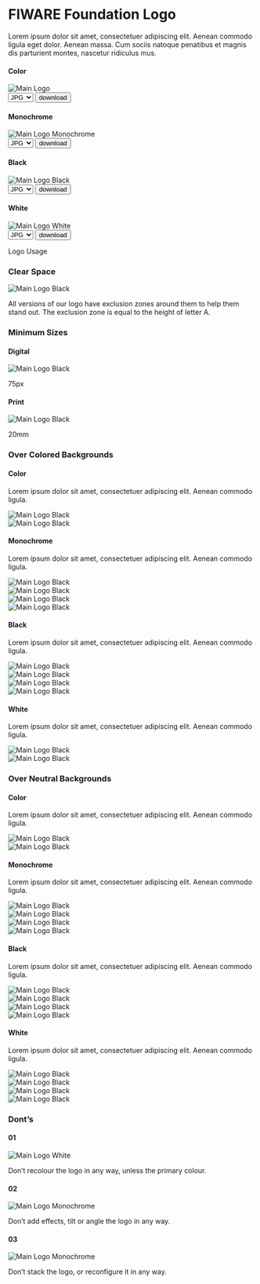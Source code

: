 <h1>FIWARE Foundation Logo</h1>

Lorem ipsum dolor sit amet, consectetuer adipiscing elit. Aenean commodo ligula eget dolor. Aenean massa. Cum sociis natoque penatibus et magnis dis parturient montes, nascetur ridiculus mus.

<div class="section-container">
    <div class="main-container">
        <div class="title-container">
            <h4>Color</h4>
        </div>
        <div class="logo-container"><img src="https://www.fiware.org/custom/brand-guide/img/logo/fiware-foundation/logo-fiware-foundation.svg" alt="Main Logo" onContextMenu="return false;"></div>
        <div class="dwl-container">
            <form onsubmit="this.action = document.getElementById('filename').value">
                <select id="filename">
                    <option value="#">JPG</option>
                    <option value="#">PNG</option>
                    <option value="#">SVG</option>
                    <option value="#">EPS</option>
                </select>
                    <input type="submit" value="download" class="material-symbols-outlined dwl" />
            </form>
        </div>
    </div>
    <div class="grid">
        <div class="col-3">
            <h4>Monochrome</h4>
        <div class="logo-container"><img src="https://www.fiware.org/custom/brand-guide/img/logo/fiware-foundation/logo-fiware-foundation-blue.svg" alt="Main Logo Monochrome" onContextMenu="return false;"></div>
            <div class="dwl-container">
                <form onsubmit="this.action = document.getElementById('filename').value">
                    <select id="filename">
                        <option value="#">JPG</option>
                        <option value="#">PNG</option>
                        <option value="#">SVG</option>
                        <option value="#">EPS</option>
                    </select>
                        <input type="submit" value="download" class="material-symbols-outlined dwl" />
                </form>
            </div>
        </div>
        <div class="col-3">
            <h4>Black</h4>
            <div class="logo-container"><img src="https://www.fiware.org/custom/brand-guide/img/logo/fiware-foundation/logo-fiware-foundation-black.svg" alt="Main Logo Black" onContextMenu="return false;"></div>
            <div class="dwl-container">
                <form onsubmit="this.action = document.getElementById('filename').value">
                    <select id="filename">
                        <option value="#">JPG</option>
                        <option value="#">PNG</option>
                        <option value="#">SVG</option>
                        <option value="#">EPS</option>
                    </select>
                        <input type="submit" value="download" class="material-symbols-outlined dwl" />
                </form>
            </div>
        </div>
        <div class="col-3">
            <h4>White</h4>
            <div class="logo-container negative"><img src="https://www.fiware.org/custom/brand-guide/img/logo/fiware-foundation/logo-fiware-foundation-white.svg" alt="Main Logo White" onContextMenu="return false;"></div>
            <div class="dwl-container">
                <form onsubmit="this.action = document.getElementById('filename').value">
                    <select id="filename">
                        <option value="#">JPG</option>
                        <option value="#">PNG</option>
                        <option value="#">SVG</option>
                        <option value="#">EPS</option>
                    </select>
                        <input type="submit" value="download" class="material-symbols-outlined dwl" />
                </form>
            </div>
        </div>
    </div>
</div>

<div class="logo-usage-container">
    <div class="logo-usage">Logo Usage</div>
    <div class="container">
        <div class="col-2">
            <h3>Clear Space</h3>
            <div  class="logo-container no-attributes"><img src="https://www.fiware.org/custom/brand-guide/img/logo/fiware-foundation/usage/logo-fiware-foundation-clear-zone.svg" alt="Main Logo Black" onContextMenu="return false;"></div>
            <p>All versions of our logo have exclusion zones around them to help them stand out. The exclusion zone is equal to the height of letter A.</p>
        </div>
        <div class="col-2">
            <h3>Minimum Sizes</h3>
            <div class="grid wrap">
                <div class="grid-item">
                    <h4>Digital</h4>
                    <div id="logo-fiware-foundation-min-width" class="logo-container no-attributes"><img src="https://www.fiware.org/custom/brand-guide/img/logo/fiware-foundation/logo-fiware-foundation-black.svg" alt="Main Logo Black" onContextMenu="return false;"></div>
                    <p>75px</p>
                </div>
                <div class="grid-item">
                    <h4>Print</h4>
                    <div id="logo-fiware-foundation-min-width" class="logo-container no-attributes"><img src="https://www.fiware.org/custom/brand-guide/img/logo/fiware-foundation/logo-fiware-foundation-black.svg" alt="Main Logo Black" onContextMenu="return false;"></div>
                    <p>20mm</p>
                </div>
            </div>
        </div>
    </div>
    <div class="section-container">
        <div class="module-container">
            <div class="title-container">
                <h3 class="title-section">Over Colored Backgrounds</h3>
                <h4>Color</h4>
                <p>Lorem ipsum dolor sit amet, consectetuer adipiscing elit. Aenean commodo ligula.</p>
            </div>
            <div class="grid">
                <div class="col-4">
                    <div class="logo-container bg-secondary-200" ><img src="https://www.fiware.org/custom/brand-guide/img/logo/fiware-foundation/logo-fiware-foundation.svg" alt="Main Logo Black" onContextMenu="return false;"></div>
                </div>
                <div class="col-4">
                    <div class="logo-container bg-secondary-100"><img src="https://www.fiware.org/custom/brand-guide/img/logo/fiware-foundation/logo-fiware-foundation.svg" alt="Main Logo Black" onContextMenu="return false;"></div>
                </div>
            </div>
        </div>
        <div class="module-container">
            <div class="title-container">
                <h4>Monochrome</h4>
                <p>Lorem ipsum dolor sit amet, consectetuer adipiscing elit. Aenean commodo ligula.</p>
            </div>
            <div class="grid">
                <div class="col-4">
                    <div class="logo-container bg-secondary-500"><img src="https://www.fiware.org/custom/brand-guide/img/logo/fiware-foundation/logo-fiware-foundation-blue.svg" alt="Main Logo Black" onContextMenu="return false;"></div>
                </div>
                <div class="col-4">
                    <div class="logo-container bg-secondary-300"><img src="https://www.fiware.org/custom/brand-guide/img/logo/fiware-foundation/logo-fiware-foundation-blue.svg" alt="Main Logo Black" onContextMenu="return false;"></div>
                </div>
                <div class="col-4">
                    <div class="logo-container bg-secondary-200"><img src="https://www.fiware.org/custom/brand-guide/img/logo/fiware-foundation/logo-fiware-foundation-blue.svg" alt="Main Logo Black" onContextMenu="return false;"></div>
                </div>
                <div class="col-4">
                    <div class="logo-container bg-secondary-100"><img src="https://www.fiware.org/custom/brand-guide/img/logo/fiware-foundation/logo-fiware-foundation-blue.svg" alt="Main Logo Black" onContextMenu="return false;"></div>
                </div>
            </div>
        </div>
        <div class="module-container">
            <div class="title-container">
                <h4>Black</h4>
                <p>Lorem ipsum dolor sit amet, consectetuer adipiscing elit. Aenean commodo ligula.</p>
            </div>
            <div class="grid">
                <div class="col-4">
                    <div class="logo-container bg-secondary-500"><img src="https://www.fiware.org/custom/brand-guide/img/logo/fiware-foundation/logo-fiware-foundation-black.svg" alt="Main Logo Black" onContextMenu="return false;"></div>
                </div>
                <div class="col-4">
                    <div class="logo-container bg-secondary-300"><img src="https://www.fiware.org/custom/brand-guide/img/logo/fiware-foundation/logo-fiware-foundation-black.svg" alt="Main Logo Black" onContextMenu="return false;"></div>
                </div>
                <div class="col-4">
                    <div class="logo-container bg-secondary-200"><img src="https://www.fiware.org/custom/brand-guide/img/logo/fiware-foundation/logo-fiware-foundation-black.svg" alt="Main Logo Black" onContextMenu="return false;"></div>
                </div>
                <div class="col-4">
                    <div class="logo-container bg-secondary-100"><img src="https://www.fiware.org/custom/brand-guide/img/logo/fiware-foundation/logo-fiware-foundation-black.svg" alt="Main Logo Black" onContextMenu="return false;"></div>
                </div>
            </div>
        </div>
        <div class="module-container">
            <div class="title-container">
                <h4>White</h4>
                <p>Lorem ipsum dolor sit amet, consectetuer adipiscing elit. Aenean commodo ligula.</p>
            </div>
            <div class="grid">
                <div class="col-4">
                    <div class="logo-container bg-primary-500"><img src="https://www.fiware.org/custom/brand-guide/img/logo/fiware-foundation/logo-fiware-foundation-white.svg" alt="Main Logo Black" onContextMenu="return false;"></div>
                </div>
                <div class="col-4">
                    <div class="logo-container bg-secondary-500"><img src="https://www.fiware.org/custom/brand-guide/img/logo/fiware-foundation/logo-fiware-foundation-white.svg" alt="Main Logo Black" onContextMenu="return false;"></div>
                </div>
            </div>
        </div>
    </div>
    <div class="section-container">
        <div class="module-container">
            <div class="title-container">
                <h3 class="title-section">Over Neutral Backgrounds</h3>
                <h4>Color</h4>
                <p>Lorem ipsum dolor sit amet, consectetuer adipiscing elit. Aenean commodo ligula.</p>
            </div>
            <div class="grid">
                <div class="col-4">
                    <div class="logo-container bg-gray-200" ><img src="https://www.fiware.org/custom/brand-guide/img/logo/fiware-foundation/logo-fiware-foundation.svg" alt="Main Logo Black" onContextMenu="return false;"></div>
                </div>
                <div class="col-4">
                    <div class="logo-container bg-gray-100"><img src="https://www.fiware.org/custom/brand-guide/img/logo/fiware-foundation/logo-fiware-foundation.svg" alt="Main Logo Black" onContextMenu="return false;"></div>
                </div>
            </div>
        </div>
        <div class="module-container">
            <div class="title-container">
                <h4>Monochrome</h4>
                <p>Lorem ipsum dolor sit amet, consectetuer adipiscing elit. Aenean commodo ligula.</p>
            </div>
            <div class="grid">
                <div class="col-4">
                    <div class="logo-container bg-gray-400"><img src="https://www.fiware.org/custom/brand-guide/img/logo/fiware-foundation/logo-fiware-foundation-blue.svg" alt="Main Logo Black" onContextMenu="return false;"></div>
                </div>
                <div class="col-4">
                    <div class="logo-container bg-gray-300"><img src="https://www.fiware.org/custom/brand-guide/img/logo/fiware-foundation/logo-fiware-foundation-blue.svg" alt="Main Logo Black" onContextMenu="return false;"></div>
                </div>
                <div class="col-4">
                    <div class="logo-container bg-gray-200"><img src="https://www.fiware.org/custom/brand-guide/img/logo/fiware-foundation/logo-fiware-foundation-blue.svg" alt="Main Logo Black" onContextMenu="return false;"></div>
                </div>
                <div class="col-4">
                    <div class="logo-container bg-gray-100"><img src="https://www.fiware.org/custom/brand-guide/img/logo/fiware-foundation/logo-fiware-foundation-blue.svg" alt="Main Logo Black" onContextMenu="return false;"></div>
                </div>
            </div>
        </div>
        <div class="module-container">
            <div class="title-container">
                <h4>Black</h4>
                <p>Lorem ipsum dolor sit amet, consectetuer adipiscing elit. Aenean commodo ligula.</p>
            </div>
            <div class="grid">
                <div class="col-4">
                    <div class="logo-container bg-gray-400"><img src="https://www.fiware.org/custom/brand-guide/img/logo/fiware-foundation/logo-fiware-foundation-black.svg" alt="Main Logo Black" onContextMenu="return false;"></div>
                </div>
                <div class="col-4">
                    <div class="logo-container bg-gray-300"><img src="https://www.fiware.org/custom/brand-guide/img/logo/fiware-foundation/logo-fiware-foundation-black.svg" alt="Main Logo Black" onContextMenu="return false;"></div>
                </div>
                <div class="col-4">
                    <div class="logo-container bg-gray-200"><img src="https://www.fiware.org/custom/brand-guide/img/logo/fiware-foundation/logo-fiware-foundation-black.svg" alt="Main Logo Black" onContextMenu="return false;"></div>
                </div>
                <div class="col-4">
                    <div class="logo-container bg-gray-100"><img src="https://www.fiware.org/custom/brand-guide/img/logo/fiware-foundation/logo-fiware-foundation-black.svg" alt="Main Logo Black" onContextMenu="return false;"></div>
                </div>
            </div>
        </div>
        <div class="module-container">
            <div class="title-container">
                <h4>White</h4>
                <p>Lorem ipsum dolor sit amet, consectetuer adipiscing elit. Aenean commodo ligula.</p>
            </div>
            <div class="grid">
                <div class="col-4">
                    <div class="logo-container bg-gray-900"><img src="https://www.fiware.org/custom/brand-guide/img/logo/fiware-foundation/logo-fiware-foundation-white.svg" alt="Main Logo Black" onContextMenu="return false;"></div>
                </div>
                <div class="col-4">
                    <div class="logo-container bg-gray-800"><img src="https://www.fiware.org/custom/brand-guide/img/logo/fiware-foundation/logo-fiware-foundation-white.svg" alt="Main Logo Black" onContextMenu="return false;"></div>
                </div>
                <div class="col-4">
                    <div class="logo-container bg-gray-700"><img src="https://www.fiware.org/custom/brand-guide/img/logo/fiware-foundation/logo-fiware-foundation-white.svg" alt="Main Logo Black" onContextMenu="return false;"></div>
                </div>
                <div class="col-4">
                    <div class="logo-container bg-gray-600"><img src="https://www.fiware.org/custom/brand-guide/img/logo/fiware-foundation/logo-fiware-foundation-white.svg" alt="Main Logo Black" onContextMenu="return false;"></div>
                </div>
            </div>
        </div>
    </div>
    <div class="module-container">
        <h3>Dont’s</h3>
        <div class="grid wrap">
            <div class="col-3">
                <h4>01</h4>
                <div class="logo-container"><img src="https://www.fiware.org/custom/brand-guide/img/logo/fiware-foundation/usage/logo-fiware-foundation-dont-1.svg" alt="Main Logo White" onContextMenu="return false;"></div>
                <p>Don’t recolour the logo in any way, unless the primary colour.</p>
            </div>
            <div class="col-3">
                <h4>02</h4>
                <div class="logo-container"><img src="https://www.fiware.org/custom/brand-guide/img/logo/fiware-foundation/usage/logo-fiware-foundation-dont-2.svg" alt="Main Logo Monochrome" onContextMenu="return false;"></div>
                <p>Don’t add effects, tilt or angle the logo in any way.</p>
            </div>
            <div class="col-3">
                <h4>03</h4>
                <div class="logo-container"><img src="https://www.fiware.org/custom/brand-guide/img/logo/fiware-foundation/usage/logo-fiware-foundation-dont-3.svg" alt="Main Logo Monochrome" onContextMenu="return false;"></div>
                <p>Don’t stack the logo, or reconfigure it in any way.</p>
            </div>
        </div>
    </div>
</div>